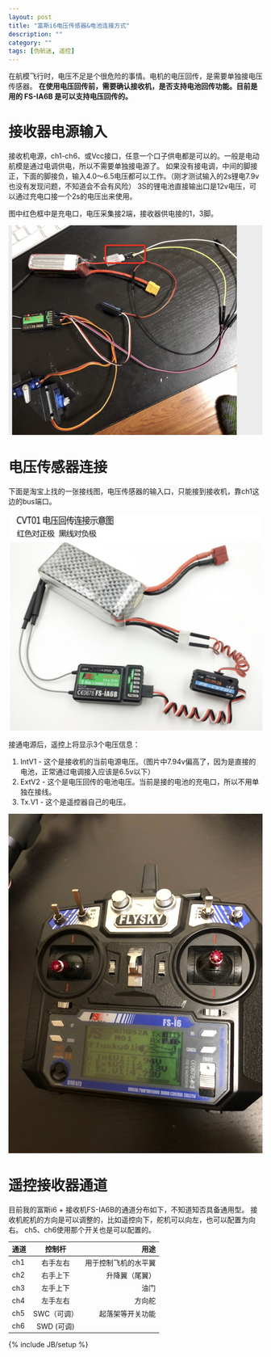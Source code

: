 ```yaml
---
layout: post
title: "富斯i6电压传感器&电池连接方式"
description: ""
category: ""
tags: [伪航迷, 遥控]
---
```


在航模飞行时，电压不足是个很危险的事情。电机的电压回传，是需要单独接电压传感器。
**在使用电压回传前，需要确认接收机，是否支持电池回传功能。目前是用的 FS-IA6B 是可以支持电压回传的。**

# 接收器电源输入

接收机电源，ch1-ch6、或Vcc接口，任意一个口子供电都是可以的。一般是电动航模是通过电调供电，所以不需要单独接电源了。
如果没有接电调，中间的脚接正，下面的脚接负，输入4.0～6.5电压都可以工作。（刚才测试输入的2s锂电7.9v也没有发现问题，不知道会不会有风险）
3S的锂电池直接输出口是12v电压，可以通过充电口接一个2s的电压出来使用。

图中红色框中是充电口，电压采集接2端，接收器供电接的1，3脚。

 ![接收器电源供电](/images/2019_03/03_02_2019.jpg)



# 电压传感器连接

下面是淘宝上找的一张接线图，电压传感器的输入口，只能接到接收机，靠ch1这边的bus端口。

 ![电压传感器连接图](/images/2019_03/fs_val.jpg)

接通电源后，遥控上将显示3个电压信息：
1. IntV1 - 这个是接收机的当前电源电压。（图片中7.94v偏高了，因为是直接的电池，正常通过电调接入应该是6.5v以下）
1. ExtV2 - 这个是电压回传的电池电压。当前是接的电池的充电口，所以不用单独在接线。
1. Tx.V1 - 这个是遥控器自己的电压。

 ![遥控器电压显示](/images/2019_03/IMG_2199.JPG)



# 遥控接收器通道

目前我的富斯i6 + 接收机FS-IA6B的通道分布如下，不知道知否具备通用型。 接收机舵机的方向是可以调整的，比如遥控向下，舵机可以向左，也可以配置为向右。
ch5、ch6使用那个开关也是可以配置的。


通道 | 控制杆 | 用途 |
----|:--:|---:
ch1 |右手左右| 用于控制飞机的水平翼
ch2 |右手上下| 升降翼（尾翼）
ch3 |左手上下| 油门 
ch4 |左手左右| 方向舵
ch5 |SWC（可调） | 起落架等开关功能
ch6 |SWD (可调) | 



{% include JB/setup %}
